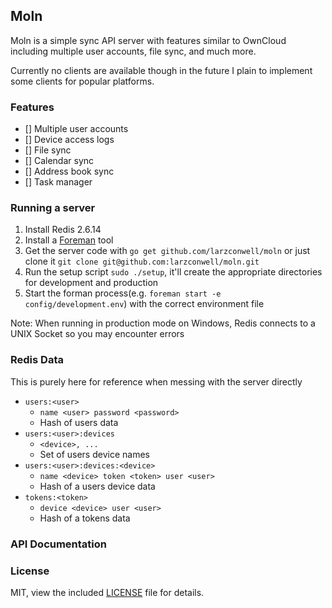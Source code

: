 Moln
---

Moln is a simple sync API server with features similar to OwnCloud including multiple user accounts, file sync, and much more.

Currently no clients are available though in the future I plain to implement some clients for popular platforms.

### Features
- [] Multiple user accounts
- [] Device access logs
- [] File sync
- [] Calendar sync
- [] Address book sync
- [] Task manager

### Running a server
1. Install Redis 2.6.14
2. Install a [Foreman](https://github.com/ddollar/foreman) tool
3. Get the server code with `go get github.com/larzconwell/moln` or just clone it `git clone git@github.com:larzconwell/moln.git`
4. Run the setup script `sudo ./setup`, it'll create the appropriate directories for development and production
5. Start the forman process(e.g. `foreman start -e config/development.env`) with the correct environment file

Note: When running in production mode on Windows, Redis connects to a UNIX Socket so you may encounter errors

### Redis Data
This is purely here for reference when messing with the server directly

- `users:<user>`
  - `name <user> password <password>`
  - Hash of users data
- `users:<user>:devices`
  - `<device>, ...`
  - Set of users device names
- `users:<user>:devices:<device>`
  - `name <device> token <token> user <user>`
  - Hash of a users device data
- `tokens:<token>`
  - `device <device> user <user>`
  - Hash of a tokens data

### API Documentation

### License
MIT, view the included [LICENSE](https://raw.github.com/larzconwell/moln/master/LICENSE) file for details.
